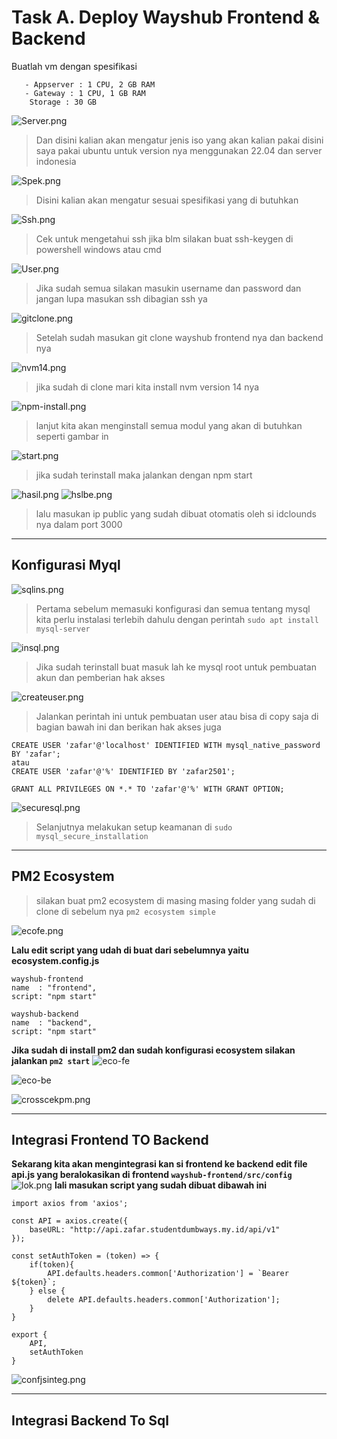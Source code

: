 # Task A. Deploy Wayshub Frontend & Backend
Buatlah vm dengan spesifikasi
```
   - Appserver : 1 CPU, 2 GB RAM
   - Gateway : 1 CPU, 1 GB RAM
    Storage : 30 GB
```

![Server.png](../Screenshoot/Idclound/Server.png)
> Dan disini kalian akan mengatur jenis iso yang akan kalian pakai  disini saya pakai ubuntu untuk version nya menggunakan 22.04 dan server indonesia 

![Spek.png](../Screenshoot/Idclound/Spek.png)
> Disini kalian akan mengatur sesuai spesifikasi yang di butuhkan 


![Ssh.png](../Screenshoot/Idclound/Ssh.png)
> Cek untuk mengetahui ssh jika blm silakan buat ssh-keygen di powershell windows atau cmd


![User.png](../Screenshoot/Idclound/User.png)
> Jika sudah semua silakan masukin username dan password dan jangan lupa masukan ssh dibagian ssh ya


![gitclone.png](../Screenshoot/Idclound/gitclone.png)
> Setelah sudah masukan git clone wayshub frontend nya dan backend nya


![nvm14.png](../Screenshoot/Idclound/nvm14.png)
> jika sudah di clone mari kita install nvm version 14 nya 


![npm-install.png](../Screenshoot/Idclound/npm-install.png)
> lanjut kita akan menginstall semua modul yang akan di butuhkan seperti gambar in 


![start.png](../Screenshoot/Idclound/start.png)
> jika sudah terinstall maka jalankan dengan npm start 


![hasil.png](../Screenshoot/Idclound/hasil.png)
![hslbe.png](../Screenshoot/sszafar/hslbe.jpg)
> lalu masukan ip public yang sudah dibuat otomatis oleh si idclounds nya dalam port 3000

***
## Konfigurasi Myql 
![sqlins.png](../Screenshoot/sszafar/sqlins.jpg)
> Pertama sebelum memasuki konfigurasi dan semua tentang mysql kita perlu instalasi terlebih dahulu dengan perintah `sudo apt install mysql-server`

![insql.png](../Screenshoot/sszafar/insql.jpg)
> Jika sudah terinstall buat masuk lah ke mysql root untuk pembuatan akun dan pemberian hak akses

![createuser.png](../Screenshoot/sszafar/createuser.jpg)
> Jalankan perintah ini untuk pembuatan user atau bisa di copy saja di bagian bawah ini dan berikan hak akses juga

``` 
CREATE USER 'zafar'@'localhost' IDENTIFIED WITH mysql_native_password BY 'zafar';
atau
CREATE USER 'zafar'@'%' IDENTIFIED BY 'zafar2501';
```
```
GRANT ALL PRIVILEGES ON *.* TO 'zafar'@'%' WITH GRANT OPTION;
```
![securesql.png](../Screenshoot/sszafar/securesql.jpg)
> Selanjutnya melakukan setup keamanan di `sudo mysql_secure_installation`
 
***

## PM2 Ecosystem


> silakan buat pm2 ecosystem di masing masing folder yang sudah di clone di sebelum nya `pm2 ecosystem simple`

![ecofe.png](../Screenshoot/sszafar/ecofe.jpg)

**Lalu edit script yang udah di buat dari sebelumnya yaitu ecosystem.config.js**
```
wayshub-frontend
name  : "frontend",
script: "npm start"
```

```
wayshub-backend
name  : "backend",
script: "npm start"
```

**Jika sudah di install pm2 dan sudah konfigurasi ecosystem silakan jalankan `pm2 start`**
![eco-fe](../Screenshoot/sszafar/eco-fe.jpg)

![eco-be](../Screenshoot/sszafar/eco-be.jpg)

![crosscekpm.png](../Screenshoot/sszafar/crosscekpm.jpg)
***
## Integrasi Frontend TO Backend
**Sekarang kita akan mengintegrasi kan si frontend ke backend edit file api.js yang beralokasikan di frontend `wayshub-frontend/src/config`**
![lok.png](../Screenshoot/sszafar/lok.png)
**lali masukan script yang sudah dibuat dibawah ini**
```
import axios from 'axios';

const API = axios.create({
    baseURL: "http://api.zafar.studentdumbways.my.id/api/v1"
});

const setAuthToken = (token) => {
    if(token){
        API.defaults.headers.common['Authorization'] = `Bearer ${token}`;
    } else {
        delete API.defaults.headers.common['Authorization'];
    }
}

export {
    API,
    setAuthToken
}
```
![confjsinteg.png](../Screenshoot/sszafar/confjsinteg.jpg)
***
## Integrasi Backend To Sql